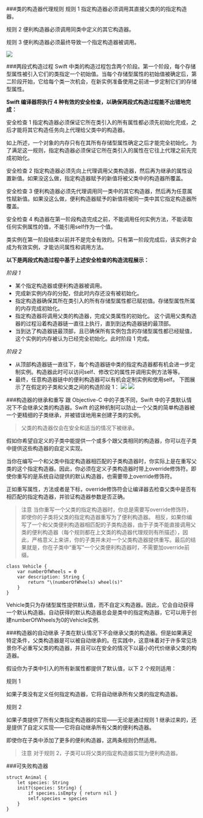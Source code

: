 ###类的构造器代理规则
规则 1
指定构造器必须调用其直接父类的的指定构造器。

规则 2
便利构造器必须调用同类中定义的其它构造器。

规则 3
便利构造器必须最终导致一个指定构造器被调用。

![](https://developer.apple.com/library/prerelease/ios/documentation/Swift/Conceptual/Swift_Programming_Language/Art/initializerDelegation01_2x.png)

###两段式构造过程
Swift 中类的构造过程包含两个阶段。第一个阶段，每个存储型属性被引入它们的类指定一个初始值。当每个存储型属性的初始值被确定后，第二阶段开始，它给每个类一次机会，在新实例准备使用之前进一步定制它们的存储型属性。

**Swift 编译器将执行 4 种有效的安全检查，以确保两段式构造过程能不出错地完成：**

安全检查 1
指定构造器必须保证它所在类引入的所有属性都必须先初始化完成，之后才能将其它构造任务向上代理给父类中的构造器。

如上所述，一个对象的内存只有在其所有存储型属性确定之后才能完全初始化。为了满足这一规则，指定构造器必须保证它所在类引入的属性在它往上代理之前先完成初始化。

安全检查 2
指定构造器必须先向上代理调用父类构造器，然后再为继承的属性设置新值。如果没这么做，指定构造器赋予的新值将被父类中的构造器所覆盖。

安全检查 3
便利构造器必须先代理调用同一类中的其它构造器，然后再为任意属性赋新值。如果没这么做，便利构造器赋予的新值将被同一类中其它指定构造器所覆盖。

安全检查 4
构造器在第一阶段构造完成之前，不能调用任何实例方法，不能读取任何实例属性的值，不能引用self作为一个值。

类实例在第一阶段结束以前并不是完全有效的。只有第一阶段完成后，该实例才会成为有效实例，才能访问属性和调用方法。

**以下是两段式构造过程中基于上述安全检查的构造流程展示：**

_阶段 1_

- 某个指定构造器或便利构造器被调用。
- 完成新实例内存的分配，但此时内存还没有被初始化。
- 指定构造器确保其所在类引入的所有存储型属性都已赋初值。存储型属性所属的内存完成初始化。
- 指定构造器将调用父类的构造器，完成父类属性的初始化。
这个调用父类构造器的过程沿着构造器链一直往上执行，直到到达构造器链的最顶部。
- 当到达了构造器链最顶部，且已确保所有实例包含的存储型属性都已经赋值，这个实例的内存被认为已经完全初始化。此时阶段 1 完成。

_阶段 2_

- 从顶部构造器链一直往下，每个构造器链中类的指定构造器都有机会进一步定制实例。构造器此时可以访问self、修改它的属性并调用实例方法等等。
- 最终，任意构造器链中的便利构造器可以有机会定制实例和使用self。
下图展示了在假定的子类和父类之间的构造阶段 1：
![](https://developer.apple.com/library/prerelease/ios/documentation/Swift/Conceptual/Swift_Programming_Language/Art/twoPhaseInitialization01_2x.png)
![](https://developer.apple.com/library/prerelease/ios/documentation/Swift/Conceptual/Swift_Programming_Language/Art/twoPhaseInitialization02_2x.png)

###构造器的继承和重写
跟 Objective-C 中的子类不同，Swift 中的子类默认情况下不会继承父类的构造器。Swift 的这种机制可以防止一个父类的简单构造器被一个更精细的子类继承，并被错误地用来创建子类的实例。
> 父类的构造器仅会在安全和适当的情况下被继承。

假如你希望自定义的子类中能提供一个或多个跟父类相同的构造器，你可以在子类中提供这些构造器的自定义实现。

当你在编写一个和父类中指定构造器相匹配的子类构造器时，你实际上是在重写父类的这个指定构造器。因此，你必须在定义子类构造器时带上override修饰符。即使你重写的是系统自动提供的默认构造器，也需要带上override修饰符。

正如重写属性，方法或者是下标，override修饰符会让编译器去检查父类中是否有相匹配的指定构造器，并验证构造器参数是否正确。

>注意
当你重写一个父类的指定构造器时，你总是需要写override修饰符，即使你的子类将父类的指定构造器重写为了便利构造器。
相反，如果你编写了一个和父类便利构造器相匹配的子类构造器，由于子类不能直接调用父类的便利构造器（每个规则都在上文类的构造器代理规则有所描述），因此，严格意义上来讲，你的子类并未对一个父类构造器提供重写。最后的结果就是，你在子类中“重写”一个父类便利构造器时，不需要加override前缀。


```
class Vehicle {
    var numberOfWheels = 0
    var description: String {
        return "\(numberOfWheels) wheel(s)"
    }
}
```
Vehicle类只为存储型属性提供默认值，而不自定义构造器。因此，它会自动获得一个默认构造器。自动获得的默认构造器总会是类中的指定构造器，它可以用于创建numberOfWheels为0的Vehicle实例.

###构造器的自动继承
子类在默认情况下不会继承父类的构造器。但是如果满足特定条件，父类构造器是可以被自动继承的。在实践中，这意味着对于许多常见场景你不必重写父类的构造器，并且可以在安全的情况下以最小的代价继承父类的构造器。

假设你为子类中引入的所有新属性都提供了默认值，以下 2 个规则适用：

规则 1

如果子类没有定义任何指定构造器，它将自动继承所有父类的指定构造器。

规则 2

如果子类提供了所有父类指定构造器的实现——无论是通过规则 1 继承过来的，还是提供了自定义实现——它将自动继承所有父类的便利构造器。

即使你在子类中添加了更多的便利构造器，这两条规则仍然适用。

> 注意
对于规则 2，子类可以将父类的指定构造器实现为便利构造器。

###可失败构造器

```
struct Animal {
    let species: String
    init?(species: String) {
        if species.isEmpty { return nil }
        self.species = species
    }
}
```

